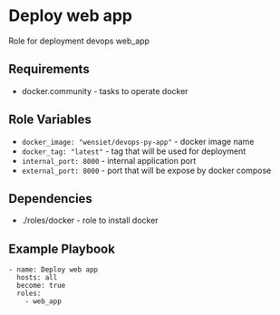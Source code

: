 Deploy web app
=========

Role for deployment devops web_app

Requirements
------------

- docker.community - tasks to operate docker

Role Variables
--------------

- `docker_image: "wensiet/devops-py-app"` - docker image name
- `docker_tag: "latest"` - tag that will be used for deployment
- `internal_port: 8000` - internal application port
- `external_port: 8000` - port that will be expose by docker compose

Dependencies
------------

- ./roles/docker - role to install docker

Example Playbook
----------------

```ansible
- name: Deploy web app
  hosts: all
  become: true
  roles:
    - web_app
```


